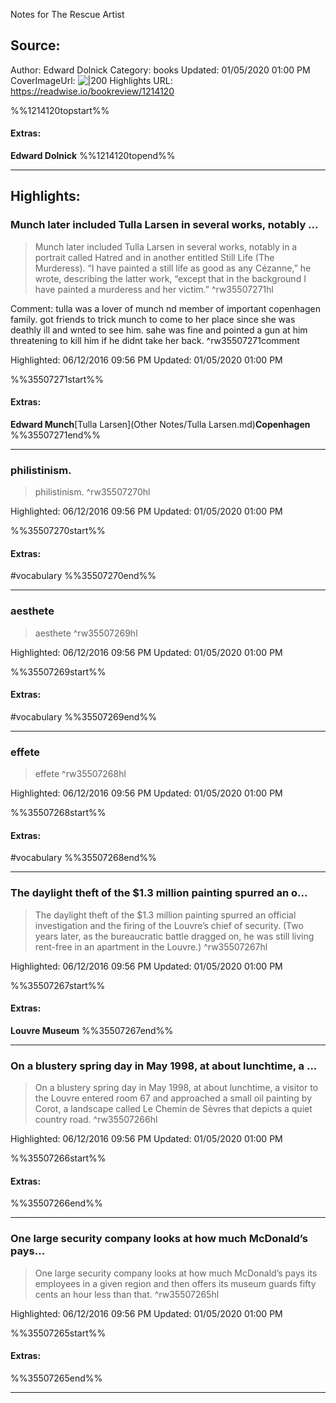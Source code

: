 Notes for The Rescue Artist

## Source:
Author: Edward Dolnick
Category: books
Updated: 01/05/2020 01:00 PM
CoverImageUrl: 
![|200](https://images-na.ssl-images-amazon.com/images/I/51MYxll1%2BFL._SL200_.jpg)
Highlights URL: https://readwise.io/bookreview/1214120

%%1214120topstart%%
#### Extras:
**Edward Dolnick**
%%1214120topend%%


 
-----
 ## Highlights:

### Munch later included Tulla Larsen in several works, notably ...
>Munch later included Tulla Larsen in several works, notably in a portrait called Hatred and in another entitled Still Life (The Murderess). “I have painted a still life as good as any Cézanne,” he wrote, describing the latter work, “except that in the background I have painted a murderess and her victim.” ^rw35507271hl

Comment: tulla was a lover of munch nd member of important copenhagen family. got friends to trick munch to come to her place since she was deathly ill and wnted to see him. sahe was fine and pointed a gun at him threatening to kill him if he didnt take her back. ^rw35507271comment

Highlighted: 06/12/2016 09:56 PM
Updated: 01/05/2020 01:00 PM

%%35507271start%%
#### Extras:
**Edward Munch**[Tulla Larsen](Other Notes/Tulla Larsen.md)**Copenhagen**
%%35507271end%%



------

### philistinism.
>philistinism. ^rw35507270hl


Highlighted: 06/12/2016 09:56 PM
Updated: 01/05/2020 01:00 PM

%%35507270start%%
#### Extras:
#vocabulary
%%35507270end%%



------

### aesthete
>aesthete ^rw35507269hl


Highlighted: 06/12/2016 09:56 PM
Updated: 01/05/2020 01:00 PM

%%35507269start%%
#### Extras:
#vocabulary 
%%35507269end%%



------

### effete
>effete ^rw35507268hl


Highlighted: 06/12/2016 09:56 PM
Updated: 01/05/2020 01:00 PM

%%35507268start%%
#### Extras:
#vocabulary 
%%35507268end%%



------

### The daylight theft of the $1.3 million painting spurred an o...
>The daylight theft of the $1.3 million painting spurred an official investigation and the firing of the Louvre’s chief of security. (Two years later, as the bureaucratic battle dragged on, he was still living rent-free in an apartment in the Louvre.) ^rw35507267hl


Highlighted: 06/12/2016 09:56 PM
Updated: 01/05/2020 01:00 PM

%%35507267start%%
#### Extras:
**Louvre Museum**
%%35507267end%%



------

### On a blustery spring day in May 1998, at about lunchtime, a ...
>On a blustery spring day in May 1998, at about lunchtime, a visitor to the Louvre entered room 67 and approached a small oil painting by Corot, a landscape called Le Chemin de Sèvres that depicts a quiet country road. ^rw35507266hl


Highlighted: 06/12/2016 09:56 PM
Updated: 01/05/2020 01:00 PM

%%35507266start%%
#### Extras:

%%35507266end%%



------

### One large security company looks at how much McDonald’s pays...
>One large security company looks at how much McDonald’s pays its employees in a given region and then offers its museum guards fifty cents an hour less than that. ^rw35507265hl


Highlighted: 06/12/2016 09:56 PM
Updated: 01/05/2020 01:00 PM

%%35507265start%%
#### Extras:

%%35507265end%%



------

